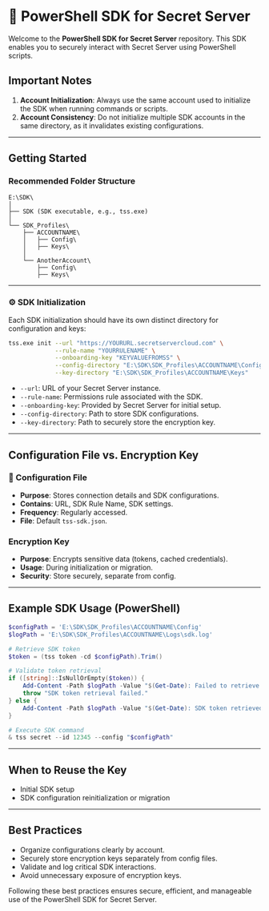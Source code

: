 # 🌟 PowerShell SDK for Secret Server

Welcome to the **PowerShell SDK for Secret Server** repository. This SDK enables you to securely interact with Secret Server using PowerShell scripts.

##  Important Notes

1. **Account Initialization**: Always use the same account used to initialize the SDK when running commands or scripts.
2. **Account Consistency**: Do not initialize multiple SDK accounts in the same directory, as it invalidates existing configurations.

---

##  Getting Started

###  Recommended Folder Structure

```plaintext
E:\SDK\
│
├── SDK (SDK executable, e.g., tss.exe)
│
└── SDK_Profiles\
    ├── ACCOUNTNAME\
    │   ├── Config\
    │   ├── Keys\
    │
    └── AnotherAccount\
        ├── Config\
        ├── Keys\
```

---

### ⚙ SDK Initialization

Each SDK initialization should have its own distinct directory for configuration and keys:

```bash
tss.exe init --url "https://YOURURL.secretservercloud.com" \
             --rule-name "YOURRULENAME" \
             --onboarding-key "KEYVALUEFROMSS" \
             --config-directory "E:\SDK\SDK_Profiles\ACCOUNTNAME\Config" \
             --key-directory "E:\SDK\SDK_Profiles\ACCOUNTNAME\Keys"
```

- `--url`: URL of your Secret Server instance.
- `--rule-name`: Permissions rule associated with the SDK.
- `--onboarding-key`: Provided by Secret Server for initial setup.
- `--config-directory`: Path to store SDK configurations.
- `--key-directory`: Path to securely store the encryption key.

---

##  Configuration File vs.  Encryption Key

### 📄 Configuration File
- **Purpose**: Stores connection details and SDK configurations.
- **Contains**: URL, SDK Rule Name, SDK settings.
- **Frequency**: Regularly accessed.
- **File**: Default `tss-sdk.json`.

###  Encryption Key
- **Purpose**: Encrypts sensitive data (tokens, cached credentials).
- **Usage**: During initialization or migration.
- **Security**: Store securely, separate from config.

---

##  Example SDK Usage (PowerShell)

```powershell
$configPath = 'E:\SDK\SDK_Profiles\ACCOUNTNAME\Config'
$logPath = 'E:\SDK\SDK_Profiles\ACCOUNTNAME\Logs\sdk.log'

# Retrieve SDK token
$token = (tss token -cd $configPath).Trim()

# Validate token retrieval
if ([string]::IsNullOrEmpty($token)) {
    Add-Content -Path $logPath -Value "$(Get-Date): Failed to retrieve SDK token."
    throw "SDK token retrieval failed."
} else {
    Add-Content -Path $logPath -Value "$(Get-Date): SDK token retrieved successfully."
}

# Execute SDK command
& tss secret --id 12345 --config "$configPath"
```

---

##  When to Reuse the Key
- Initial SDK setup
- SDK configuration reinitialization or migration

---

##  Best Practices
- Organize configurations clearly by account.
- Securely store encryption keys separately from config files.
- Validate and log critical SDK interactions.
- Avoid unnecessary exposure of encryption keys.

Following these best practices ensures secure, efficient, and manageable use of the PowerShell SDK for Secret Server.


